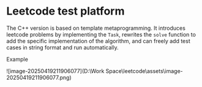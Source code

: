 # Leetcode test platform

The C++ version is based on template metaprogramming. It introduces leetcode problems by implementing the `Task`, rewrites the `solve` function to add the specific implementation of the algorithm, and can freely add test cases in string format and run automatically.

Example

![image-20250419211906077](D:\Work Space\leetcode\assets\image-20250419211906077.png)